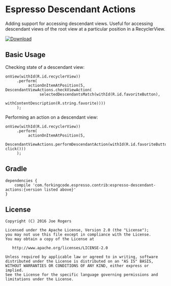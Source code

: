 # Espresso Descendant Actions

Adding support for accessing descendant views. Useful for accessing descendant views of the root view at a particular position in a RecyclerView.

[ ![Download](https://api.bintray.com/packages/joerogers/maven/espresso-descendant-actions/images/download.svg) ](https://bintray.com/joerogers/maven/espresso-descendant-actions/_latestVersion)

Basic Usage
-----------

Checking state of a descendant view:

```
onView(withId(R.id.recyclerView))
     .perform(
          actionOnItemAtPosition(5, DescendantViewActions.checkViewAction(
               selectedDescendantsMatch(withId(R.id.favoriteButton),
                                withContentDescription(R.string.favorite))))
     );
```


Performing an action on a descendant view:

```
onView(withId(R.id.recyclerView))
     .perform(
          actionOnItemAtPosition(5,
               DescendantViewActions.performDescendantAction(withId(R.id.favoriteButton), click()))
     );
```

Gradle
------

```
dependencies {
    compile 'com.forkingcode.espresso.contrib:espresso-descendant-actions:{version listed above}'
}
```

License
-------

    Copyright (C) 2016 Joe Rogers

    Licensed under the Apache License, Version 2.0 (the "License");
    you may not use this file except in compliance with the License.
    You may obtain a copy of the License at

       http://www.apache.org/licenses/LICENSE-2.0

    Unless required by applicable law or agreed to in writing, software
    distributed under the License is distributed on an "AS IS" BASIS,
    WITHOUT WARRANTIES OR CONDITIONS OF ANY KIND, either express or implied.
    See the License for the specific language governing permissions and
    limitations under the License.
    

